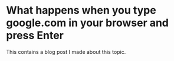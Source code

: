 # What happens when you type google.com in your browser and press Enter

This contains a blog post I made about this topic.
